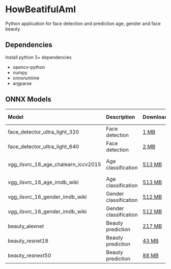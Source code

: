 # HowBeatifulAmI
Python application for face detection and prediction age, gender and face beauty.

## Dependencies
Install python 3+ dependencies
- opencv-python  
- numpy  
- onnxruntime  
- argparse

## ONNX Models
| Model | Description | Download | ONNX version | Opset version | Dataset |
|:-------------|:--------------|:--------------|:--------------|:--------------|:--------------|
| face_detector_ultra_light_320 | Face detection | [1 MB](https://drive.google.com/file/d/1VfCqZgSFW7alMUfzxCnEH8r_NunOrqF2/view?usp=sharing)| 1.5 | 5 | - |
| face_detector_ultra_light_640 | Face detection | [2 MB](https://drive.google.com/file/d/16NfgL14WXYT2LPQiBYpOr42m-pqkeaaI/view?usp=sharing)| 1.5 | 5 | - |
| vgg_ilsvrc_16_age_chalearn_iccv2015 | Age classification | [513 MB](https://drive.google.com/file/d/1V75U1kUJ0udBLs6bg3lGqBk3ym8q9guV/view?usp=sharing) | 1.5 | 5 | ChaLearn LAP 2015 |
| vgg_ilsvrc_16_age_imdb_wiki | Age classification | [513 MB](https://drive.google.com/file/d/1ECle8EvsXiIid_vMa1_vwMJk6abhzrPF/view?usp=sharing)| 1.5 | 5 | IMDB-WIKI |
| vgg_ilsvrc_16_gender_imdb_wiki | Gender classification | [512 MB](https://drive.google.com/file/d/1epLM5ghucLcnGZg-NCIf1r16lotN004I/view?usp=sharing)| 1.5 | 5 | IMDB-WIKI |
| vgg_ilsvrc_16_gender_imdb_wiki | Gender classification | [512 MB](https://drive.google.com/file/d/1epLM5ghucLcnGZg-NCIf1r16lotN004I/view?usp=sharing)| 1.5 | 5 | IMDB-WIKI |
| beauty_alexnet | Beauty prediction | [217 MB](https://drive.google.com/file/d/1uXoP3XDx8s5oyo6VszOnG9qU_1P9Pik-/view?usp=sharing)| 1.5 | 5 | SCUT-FBP5500 |
| beauty_resnet18 | Beauty prediction | [43 MB](https://drive.google.com/file/d/1gFGDBdKdiW1LWHMiPLMx6Tt9Y_0l7sOM/view?usp=sharing)| 1.5 | 5 | SCUT-FBP5500 |
| beauty_resnext50 | Beauty prediction | [88 MB](https://drive.google.com/file/d/1gR8Rr6BcH1BlC_gRVbeou7oxJRQ4-wWK/view?usp=sharing)| 1.5 | 5 | SCUT-FBP5500 |
